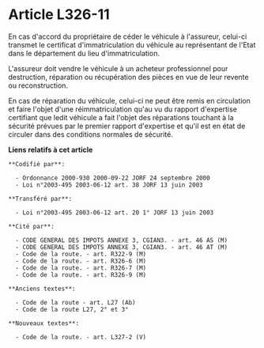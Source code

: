 # Article L326-11

En cas d'accord du propriétaire de céder le véhicule à l'assureur, celui-ci transmet le certificat d'immatriculation du
véhicule au représentant de l'Etat dans le département du lieu d'immatriculation.

L'assureur doit vendre le véhicule à un acheteur professionnel pour destruction, réparation ou récupération des pièces en vue
de leur revente ou reconstruction.

En cas de réparation du véhicule, celui-ci ne peut être remis en circulation et faire l'objet d'une réimmatriculation qu'au
vu du rapport d'expertise certifiant que ledit véhicule a fait l'objet des réparations touchant à la sécurité prévues par le
premier rapport d'expertise et qu'il est en état de circuler dans des conditions normales de sécurité.

**Liens relatifs à cet article**

	**Codifié par**:

	  - Ordonnance 2000-930 2000-09-22 JORF 24 septembre 2000
	  - Loi n°2003-495 2003-06-12 art. 38 JORF 13 juin 2003

	**Transféré par**:

	  - Loi n°2003-495 2003-06-12 art. 20 1° JORF 13 juin 2003

	**Cité par**:

	  - CODE GENERAL DES IMPOTS ANNEXE 3, CGIAN3. - art. 46 AS (M)
	  - CODE GENERAL DES IMPOTS ANNEXE 3, CGIAN3. - art. 46 AT (M)
	  - Code de la route. - art. R322-9 (M)
	  - Code de la route. - art. R326-6 (M)
	  - Code de la route. - art. R326-7 (M)
	  - Code de la route. - art. R326-9 (M)

	**Anciens textes**:

	  - Code de la route - art. L27 (Ab)
	  - Code de la route L27, 2° et 3°

	**Nouveaux textes**:

	  - Code de la route. - art. L327-2 (V)
